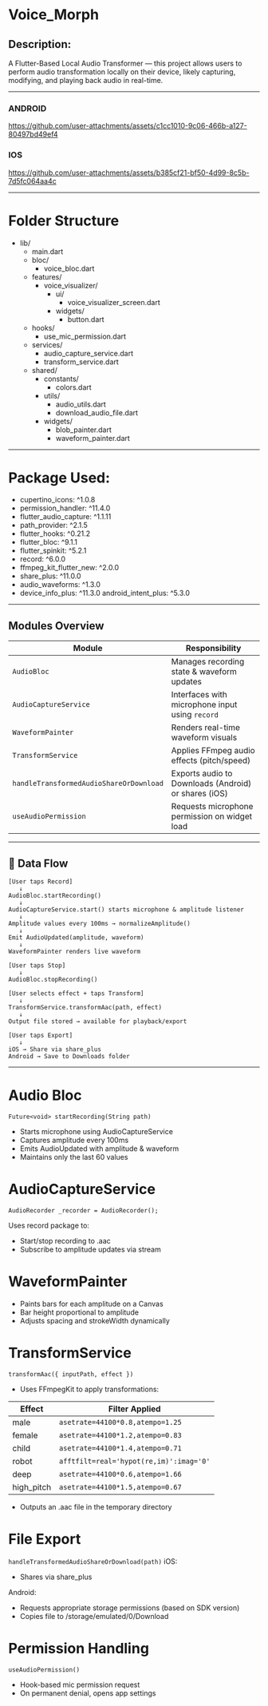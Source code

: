 # Voice_Morph

## Description:

A Flutter-Based Local Audio Transformer — this project allows users to perform audio transformation locally on their device, likely capturing, modifying, and playing back audio in real-time.

---


### ANDROID

https://github.com/user-attachments/assets/c1cc1010-9c06-466b-a127-80497bd49ef4

### IOS

https://github.com/user-attachments/assets/b385cf21-bf50-4d99-8c5b-7d5fc064aa4c



---
# Folder Structure

- lib/
  - main.dart
  - bloc/
    - voice_bloc.dart
  - features/
    - voice_visualizer/
      - ui/
        - voice_visualizer_screen.dart
      - widgets/
        - button.dart
  - hooks/
    - use_mic_permission.dart
  - services/
    - audio_capture_service.dart
    - transform_service.dart
  - shared/
    - constants/
      - colors.dart
    - utils/
      - audio_utils.dart
      - download_audio_file.dart
    - widgets/
      - blob_painter.dart
      - waveform_painter.dart

---
# Package Used:
  - cupertino_icons: ^1.0.8
  - permission_handler: ^11.4.0
  - flutter_audio_capture: ^1.1.11
  - path_provider: ^2.1.5
  - flutter_hooks: ^0.21.2
  - flutter_bloc: ^9.1.1
  - flutter_spinkit: ^5.2.1
  - record: ^6.0.0
  - ffmpeg_kit_flutter_new: ^2.0.0
  - share_plus: ^11.0.0
  - audio_waveforms: ^1.3.0
  - device_info_plus: ^11.3.0
  android_intent_plus: ^5.3.0

---
##  Modules Overview

| Module | Responsibility |
|--------|----------------|
| `AudioBloc` | Manages recording state & waveform updates |
| `AudioCaptureService` | Interfaces with microphone input using `record` |
| `WaveformPainter` | Renders real-time waveform visuals |
| `TransformService` | Applies FFmpeg audio effects (pitch/speed) |
| `handleTransformedAudioShareOrDownload` | Exports audio to Downloads (Android) or shares (iOS) |
| `useAudioPermission` | Requests microphone permission on widget load |

---

## 🔁 Data Flow

```plaintext
[User taps Record]
   ↓
AudioBloc.startRecording()
   ↓
AudioCaptureService.start() starts microphone & amplitude listener
   ↓
Amplitude values every 100ms → normalizeAmplitude()
   ↓
Emit AudioUpdated(amplitude, waveform)
   ↓
WaveformPainter renders live waveform

[User taps Stop]
   ↓
AudioBloc.stopRecording()

[User selects effect + taps Transform]
   ↓
TransformService.transformAac(path, effect)
   ↓
Output file stored → available for playback/export

[User taps Export]
   ↓
iOS → Share via share_plus
Android → Save to Downloads folder
```

---

# Audio Bloc
`Future<void> startRecording(String path)`
- Starts microphone using AudioCaptureService
- Captures amplitude every 100ms
- Emits AudioUpdated with amplitude & waveform
- Maintains only the last 60 values


# AudioCaptureService
`AudioRecorder _recorder = AudioRecorder();`

Uses record package to:
- Start/stop recording to .aac
- Subscribe to amplitude updates via stream


# WaveformPainter

- Paints bars for each amplitude on a Canvas
- Bar height proportional to amplitude
- Adjusts spacing and strokeWidth dynamically

# TransformService

`transformAac({ inputPath, effect })`

- Uses FFmpegKit to apply transformations:

| Effect      | Filter Applied                          |
| ----------- | --------------------------------------- |
| male        | `asetrate=44100*0.8,atempo=1.25`        |
| female      | `asetrate=44100*1.2,atempo=0.83`        |
| child       | `asetrate=44100*1.4,atempo=0.71`        |
| robot       | `afftfilt=real='hypot(re,im)':imag='0'` |
| deep        | `asetrate=44100*0.6,atempo=1.66`        |
| high\_pitch | `asetrate=44100*1.5,atempo=0.67`        |

- Outputs an .aac file in the temporary directory

# File Export

`handleTransformedAudioShareOrDownload(path)`
iOS:
- Shares via share_plus

Android:
- Requests appropriate storage permissions (based on SDK version)
- Copies file to /storage/emulated/0/Download

#  Permission Handling

`useAudioPermission()`

- Hook-based mic permission request
- On permanent denial, opens app settings


